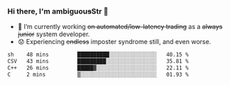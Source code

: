 ### Hi there, I'm ambiguou~~s~~Str 👋

<!--
**ambiguoustexture/ambiguoustexture** is a ✨ _special_ ✨ repository because its `README.md` (this file) appears on your GitHub profile.

Here are some ideas to get you started:
-->
- 🔭 I’m currently working ~~on automated/low-latency trading~~ as a ~~always junior~~ system developer.
- :worried: Experiencing ~~endless~~ imposter syndrome still, and even worse.

<!--START_SECTION:waka-->

```txt
sh    48 mins         ██████████░░░░░░░░░░░░░░░   40.15 %
CSV   43 mins         █████████░░░░░░░░░░░░░░░░   35.81 %
C++   26 mins         █████▓░░░░░░░░░░░░░░░░░░░   22.11 %
C     2 mins          ▒░░░░░░░░░░░░░░░░░░░░░░░░   01.93 %
```

<!--END_SECTION:waka-->
